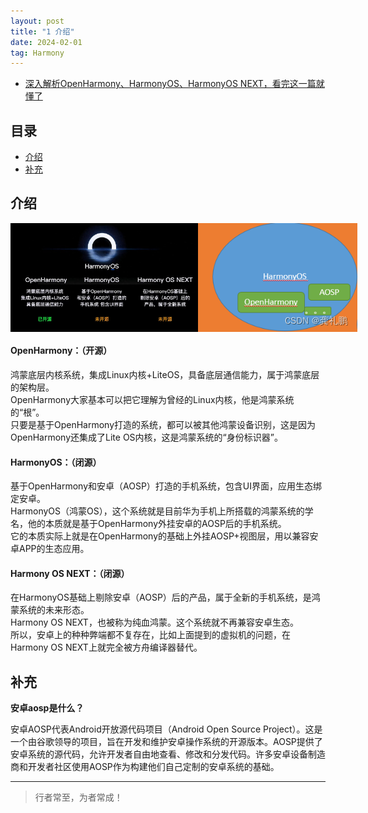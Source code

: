 ```yaml
---
layout: post
title: "1 介绍"
date: 2024-02-01
tag: Harmony
---
```

- [深入解析OpenHarmony、HarmonyOS、HarmonyOS NEXT，看完这一篇就懂了](https://gitcode.com/organization/HuaweiCloudDeveloper/65e7d982a43eee264cd2531d.html?dp_token=eyJ0eXAiOiJKV1QiLCJhbGciOiJIUzI1NiJ9.eyJpZCI6NTIxMzMyMSwiZXhwIjoxNzExNjEwMzExLCJpYXQiOjE3MTEwMDU1MTEsInVzZXJuYW1lIjoiZ29uZ3d1dGlhbnlhIn0.L-2U23VyZVG5zMM4dd1cVNHMbntiWi_U3AyaMVauWyI)



## 目录
- [介绍](#content1)   
- [补充](#content2)   


<!-- ************************************************ -->
## <a id="content1">介绍</a>

<div style="display:flex;flexDirection:row;">
    <img src='/images/harmony/1.jpeg' style="width:300px;">
    <img src='/images/harmony/2.jpeg' style="width:300px;">
</div>

#### **OpenHarmony：（开源）**

鸿蒙底层内核系统，集成Linux内核+LiteOS，具备底层通信能力，属于鸿蒙底层的架构层。    
OpenHarmony大家基本可以把它理解为曾经的Linux内核，他是鸿蒙系统的“根”。    
只要是基于OpenHarmony打造的系统，都可以被其他鸿蒙设备识别，这是因为OpenHarmony还集成了Lite OS内核，这是鸿蒙系统的“身份标识器”。   


#### **HarmonyOS：（闭源）**

基于OpenHarmony和安卓（AOSP）打造的手机系统，包含UI界面，应用生态绑定安卓。    
HarmonyOS（鸿蒙OS），这个系统就是目前华为手机上所搭载的鸿蒙系统的学名，他的本质就是基于OpenHarmony外挂安卓的AOSP后的手机系统。    
它的本质实际上就是在OpenHarmony的基础上外挂AOSP+视图层，用以兼容安卓APP的生态应用。   


#### **Harmony OS NEXT：（闭源）**

在HarmonyOS基础上剔除安卓（AOSP）后的产品，属于全新的手机系统，是鸿蒙系统的未来形态。    
Harmony OS NEXT，也被称为纯血鸿蒙。这个系统就不再兼容安卓生态。    
所以，安卓上的种种弊端都不复存在，比如上面提到的虚拟机的问题，在Harmony OS NEXT上就完全被方舟编译器替代。    


<!-- ************************************************ -->
## <a id="content2">补充</a>

**安卓aosp是什么？**

安卓AOSP代表Android开放源代码项目（Android Open Source Project）。这是一个由谷歌领导的项目，旨在开发和维护安卓操作系统的开源版本。AOSP提供了安卓系统的源代码，允许开发者自由地查看、修改和分发代码。许多安卓设备制造商和开发者社区使用AOSP作为构建他们自己定制的安卓系统的基础。




----------
>  行者常至，为者常成！


